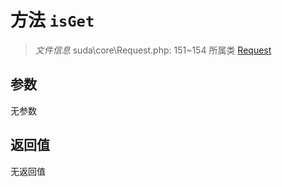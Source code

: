 # 方法 `isGet`

> *文件信息* suda\core\Request.php: 151~154
> 所属类 [Request](../Request.md)




## 参数


无参数


## 返回值

无返回值
